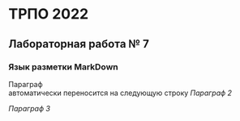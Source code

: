 ТРПО 2022
=========

Лабораторная работа № 7
-----------------------

### Язык разметки MarkDown

Параграф  
автоматически переносится на следующую строку
*Параграф 2*

_Параграф 3_
